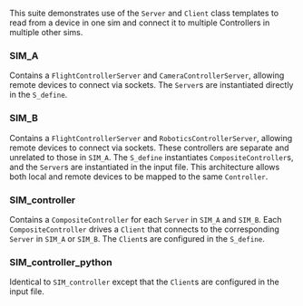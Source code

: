 This suite demonstrates use of the `Server` and `Client` class templates to
read from a device in one sim and connect it to multiple Controllers in multiple
other sims.

### SIM_A
Contains a `FlightControllerServer` and `CameraControllerServer`, allowing
remote devices to connect via sockets. The `Server`s are instantiated directly
in the `S_define`.

### SIM_B
Contains a `FlightControllerServer` and `RoboticsControllerServer`, allowing
remote devices to connect via sockets. These controllers are separate and
unrelated to those in `SIM_A`. The `S_define` instantiates
`CompositeController`s, and the `Server`s are instantiated in the input file.
This architecture allows both local and remote devices to be mapped to the same
`Controller`.

### SIM_controller
Contains a `CompositeController` for each `Server` in `SIM_A` and `SIM_B`. Each
`CompositeController` drives a `Client` that connects to the corresponding
`Server` in `SIM_A` or `SIM_B`. The `Client`s are configured in the `S_define`.

### SIM_controller_python
Identical to `SIM_controller` except that the `Client`s are configured in the
input file.
